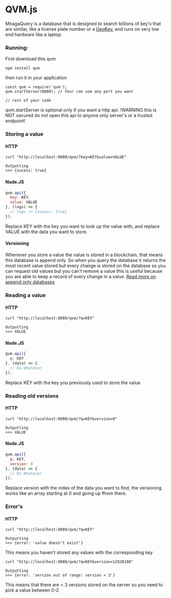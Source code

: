 # QVM.js
MeagaQuery is a database that is designed to search billions of key's that are similar, like a license plate number or a [GeoKey](https://github.com/lakefox/geokey), and runs on very low end hardware like a laptop.

### Running:

First download this qvm
```
npm install qvm
```
then run it in your application 
```
const qvm = require('qvm');
qvm.startServer(8080); // Your can use any port you want

// rest of your code
```
qvm.startServer is optional only if you want a http api. !WARNING this is NOT secured do not open this api to anyone only server's or a trusted endpoint!

### Storing a value
#### HTTP

```
curl "http://localhost:8080/qvm/?key=KEY&value=VALUE"

Outputting
>>> {sucess: true}
```
#### Node.JS
``` javascript
qvm.api({
  key: KEY,
  value: VALUE
}, (logs) => {
  // logs >> {sucess: true}
});
```
Replace KEY with the key you want to look up the value with, and replace VALUE with the data you want to store.
#### Versioning
Whenever you store a value the value is stored in a blockchain, that means this database is append only. So when you query the database it returns the most recent value stored but every change is stored on the database so you can request old values but you can't remove a value this is useful because you are able to keep a record of every change in a value. [Read more on append only databases](http://usblogs.pwc.com/emerging-technology/the-rise-of-immutable-data-stores/)
### Reading a value
#### HTTP
```
curl "http://localhost:8080/qvm/?q=KEY"

Outputting
>>> VALUE
```
#### Node.JS
``` javascript
qvm.api({
  q: KEY
}, (data) => {
  // Do Whatever
});
```
Replace KEY with the key you previously used to store the value
### Reading old versions
#### HTTP
```
curl "http://localhost:8080/qvm/?q=KEY&version=0"

Outputting
>>> VALUE
```
#### Node.JS
``` javascript
qvm.api({
  q: KEY,
  version: 0
}, (data) => {
  // Do Whatever
});
```
Replace version with the index of the data you want to find, the versioning works like an array starting at 0 and going up ffrom there.
### Error's
#### HTTP
```
curl "http://localhost:8080/qvm/?q=KEY"

Outputting
>>> {error: 'value doesn't exist'}
```
This means you haven't stored any values with the corresponding key

```
curl "http://localhost:8080/qvm/?q=KEY&version=12938108"

Outputting
>>> {error: 'version out of range: version < 3'}
```
This means that there are < 3 versions stored on the server so you need to pick a value between 0-2